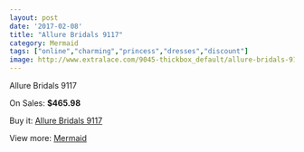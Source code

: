 ```yaml
---
layout: post
date: '2017-02-08'
title: "Allure Bridals 9117"
category: Mermaid
tags: ["online","charming","princess","dresses","discount"]
image: http://www.extralace.com/9045-thickbox_default/allure-bridals-9117.jpg
---
```

Allure Bridals 9117

On Sales: **$465.98**
<a href="https://www.extralace.com/mermaid/4293-allure-bridals-9117.html"><amp-img layout="responsive" width="600" height="600" src="//www.extralace.com/9045-thickbox_default/allure-bridals-9117.jpg" alt="Allure Bridals 9117 0" /></a>
<a href="https://www.extralace.com/mermaid/4293-allure-bridals-9117.html"><amp-img layout="responsive" width="600" height="600" src="//www.extralace.com/9047-thickbox_default/allure-bridals-9117.jpg" alt="Allure Bridals 9117 1" /></a>
<a href="https://www.extralace.com/mermaid/4293-allure-bridals-9117.html"><amp-img layout="responsive" width="600" height="600" src="//www.extralace.com/9046-thickbox_default/allure-bridals-9117.jpg" alt="Allure Bridals 9117 2" /></a>

Buy it: [Allure Bridals 9117](https://www.extralace.com/mermaid/4293-allure-bridals-9117.html "Allure Bridals 9117")

View more: [Mermaid](https://www.extralace.com/5-mermaid "Mermaid")